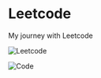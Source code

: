 # Leetcode
My journey with Leetcode

![Leetcode](https://leetcode.com/static/images/LeetCode_Sharing.png)

![Code](https://tan12d-expert-broccoli-q54r595jjx9366q4.github.dev/)
